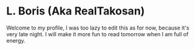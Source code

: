 # L. Boris (Aka RealTakosan)

Welcome to my profile, I was too lazy to edit this as for now, because it's very late night. I will make it more fun to read tomorrow when I am full of energy.
